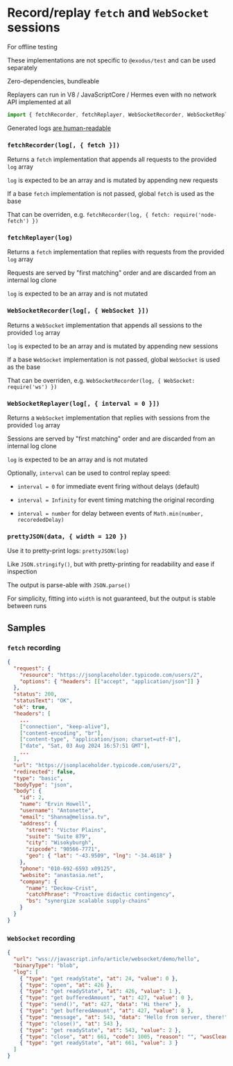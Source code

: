 # Record/replay `fetch` and `WebSocket` sessions

For offline testing

These implementations are not specific to `@exodus/test` and can be used separately

Zero-dependencies, bundleable

Replayers can run in V8 / JavaScriptCore / Hermes even with no network API implemented at all

```js
import { fetchRecorder, fetchReplayer, WebSocketRecorder, WebSocketReplayer, prettyJSON } from ...
```

Generated logs [are human-readable](#samples)

### `fetchRecorder(log[, { fetch }])`

Returns a `fetch` implementation that appends all requests to the provided `log` array

`log` is expected to be an array and is mutated by appending new requests

If a base `fetch` implementation is not passed, global `fetch` is used as the base

That can be overriden, e.g. `fetchRecorder(log, { fetch: require('node-fetch') })`

### `fetchReplayer(log)`

Returns a `fetch` implementation that replies with requests from the provided `log` array

Requests are served by "first matching" order and are discarded from an internal log clone

`log` is expected to be an array and is not mutated

### `WebSocketRecorder(log[, { WebSocket }])`

Returns a `WebSocket` implementation that appends all sessions to the provided `log` array

`log` is expected to be an array and is mutated by appending new sessions

If a base `WebSocket` implementation is not passed, global `WebSocket` is used as the base

That can be overriden, e.g. `WebSocketRecorder(log, { WebSocket: require('ws') })`

### `WebSocketReplayer(log[, { interval = 0 }])`

Returns a `WebSocket` implementation that replies with sessions from the provided `log` array

Sessions are served by "first matching" order and are discarded from an internal log clone

`log` is expected to be an array and is not mutated

Optionally, `interval` can be used to control replay speed:

- `interval = 0` for immediate event firing without delays (default)

- `interval = Infinity` for event timing matching the original recording

- `interval = number` for delay between events of `Math.min(number, recorededDelay)`

### `prettyJSON(data, { width = 120 })`

Use it to pretty-print logs: `prettyJSON(log)`

Like `JSON.stringify()`, but with pretty-printing for readability and ease if inspection

The output is parse-able with `JSON.parse()`

For simplicity, fitting into `width` is not guaranteed, but the output is stable between runs

## Samples

### `fetch` recording

```json
{
  "request": {
    "resource": "https://jsonplaceholder.typicode.com/users/2",
    "options": { "headers": [["accept", "application/json"]] }
  },
  "status": 200,
  "statusText": "OK",
  "ok": true,
  "headers": [
    ...
    ["connection", "keep-alive"],
    ["content-encoding", "br"],
    ["content-type", "application/json; charset=utf-8"],
    ["date", "Sat, 03 Aug 2024 16:57:51 GMT"],
    ...
  ],
  "url": "https://jsonplaceholder.typicode.com/users/2",
  "redirected": false,
  "type": "basic",
  "bodyType": "json",
  "body": {
    "id": 2,
    "name": "Ervin Howell",
    "username": "Antonette",
    "email": "Shanna@melissa.tv",
    "address": {
      "street": "Victor Plains",
      "suite": "Suite 879",
      "city": "Wisokyburgh",
      "zipcode": "90566-7771",
      "geo": { "lat": "-43.9509", "lng": "-34.4618" }
    },
    "phone": "010-692-6593 x09125",
    "website": "anastasia.net",
    "company": {
      "name": "Deckow-Crist",
      "catchPhrase": "Proactive didactic contingency",
      "bs": "synergize scalable supply-chains"
    }
  }
}
```

### `WebSocket` recording

```json
{
  "url": "wss://javascript.info/article/websocket/demo/hello",
  "binaryType": "blob",
  "log": [
    { "type": "get readyState", "at": 24, "value": 0 },
    { "type": "open", "at": 426 },
    { "type": "get readyState", "at": 426, "value": 1 },
    { "type": "get bufferedAmount", "at": 427, "value": 0 },
    { "type": "send()", "at": 427, "data": "Hi there" },
    { "type": "get bufferedAmount", "at": 427, "value": 8 },
    { "type": "message", "at": 543, "data": "Hello from server, there!" },
    { "type": "close()", "at": 543 },
    { "type": "get readyState", "at": 543, "value": 2 },
    { "type": "close", "at": 661, "code": 1005, "reason": "", "wasClean": true },
    { "type": "get readyState", "at": 661, "value": 3 }
  ]
}
```
